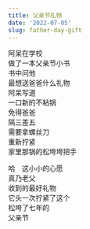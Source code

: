 ```yaml
---
title: 父亲节礼物
date: '2022-07-05'
slug: father-day-gift
---
```


阿呆在学校  
做了一本父亲节小书  
书中问他  
最想送爸爸什么礼物  
阿呆写道  
一口新的不粘锅  
免得爸爸  
隔三差五  
需要拿螺丝刀  
重新拧紧  
家里那锅的松垮垮把手

哈　这小小的心愿  
真乃老父  
收到的最好礼物  
它头一次拧紧了这个  
松垮了七年的  
父亲节<!--# 其实老父亲并不在乎过什么父亲节，松垮垮也挺好的。他偶尔来拧一下，也挺好。过去这七年的父亲节，他的礼物都是幼儿园帮忙准备的，不是他自己的想法。 -->

<!--# 这是上个月的事情了，偶然想了起来。阿呆的这一点观察与记忆让老父亲感动了几秒。小书是在学校提前做的（并且要保密到父亲节当天），里面有很多问题，让小朋友写下回答。我觉得阿呆这个问题回答得太出彩了，因为它意外地朴实，是老父亲喜欢的风格。加上这只是个愿望，并没有真的实物，所以我觉得更好。对我这种脑子不正常的人来说，很多时候礼物的心意比礼物本身贵重，我甚至乐意买椟还珠（收下心意、退还礼物）。要是真送我一口新锅，我还得纠结旧锅怎么处理，因为它只是把手松了，锅本身还能用。 -->
